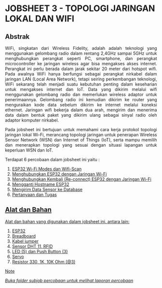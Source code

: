 # JOBSHEET 3 - TOPOLOGI JARINGAN LOKAL DAN WIFI

## Abstrak
<p align="justify">WiFi, singkatan dari Wireless Fidelity, adalah adalah teknologi yang menggunakan gelombang radio dalam rentang 2,4GHz sampai 5GHz untuk menghubungkan perangkat seperti PC, smartphone, dan perangkat microcontroller ke jaringan wireless agar bisa mengakses akses internet. Perangkat ini perlu berada dalam jarak sekitar 20 meter dari hotspot wifi. Pada awalnya WiFi hanya berfungsi sebagai perangkat nirkabel dalam jaringan LAN (Local Area Network), tetapi seiring perkembangan teknologi, WiFi sekarang telah menjadi suatu kebutuhan penting dalam keseharian untuk mengakses internet dan IoT. 
Data yang dikirim melalui wifi menggunakan gelombang radio dan memerlukan wireless adaptor untuk penerimaannya. Gelombang radio ini kemudian dikirim ke router yang menguraikan kode data sebelum dikirim ke internet melalui koneksi ethernet. Jaringan wifi bekerja dalam dua arah, mengirim dan menerima data dalam bentuk paket yang dikirim ulang sebagai sinyal radio oleh adaptor komputer nirkabel.</p>

<p align="justify">Pada jobsheet ini bertujuan untuk memahami cara kerja protokol topologi jaringan lokal Wi-Fi, merancang topologi jaringan untuk penerapan Wireless Sensor Network (WSN) dan Internet of Things (IoT), serta mampu memilih dan menerapkan topologi yang sesuai dengan situasi lapangan untuk keperluan WSN dan IoT.</p>

Terdapat 6 percobaan dalam jobsheet ini yaitu :
1. <a href="https://github.com/brianrahma/brian-system-embedded/tree/master/jobsheet%203/a.%20ESP32%20Wi-Fi%20Modes%20dan%20Wifi-Scan/program">ESP32 Wi-Fi Modes dan Wifi-Scan
2. <a href="https://github.com/brianrahma/brian-system-embedded/tree/master/jobsheet%203/b.%20Menghubungkan%20ESP32%20dengan%20Jaringan%20Wi-Fi/program">Menghubungkan ESP32 dengan Jaringan Wi-Fi
3. <a href="https://github.com/brianrahma/brian-system-embedded/tree/master/jobsheet%203/c.%20Re-connect%20ESP32%20Jaringan%20Wi-Fi/program">Menghubungkan Kembali (Re-connect) ESP32 dengan Jaringan Wi-Fi
4. <a href="https://github.com/brianrahma/brian-system-embedded/tree/master/jobsheet%203/d.%20Mengganti%20Hostname%20ESP32/program">Mengganti Hostname ESP32
5. <a href="https://github.com/brianrahma/brian-system-embedded/tree/master/jobsheet%203/e.%20Mengirim%20Data%20Sensor%20ke%20Database/program">Mengirim Data Sensor ke Database
6. <a href="https://github.com/brianrahma/brian-system-embedded/tree/master/jobsheet%203/f.%20pertanyaan%20dan%20tugas/program">Pertanyaan dan Tugas

## Alat dan Bahan

Alat dan bahan yang digunakan dalam jobsheet ini, antara lain:
  1. ESP32
  2. Breadboard
  3. Kabel jumper
  4. Sensor DHT 11, RFID
  5. LED (5) dan Push Button (3)
  6. Servo
  7. Resistor 330, 1K, 10K Ohm (@3)

> [!NOTE]  
> *Buka folder subjob percobaan untuk melihat laporan percobaan*

